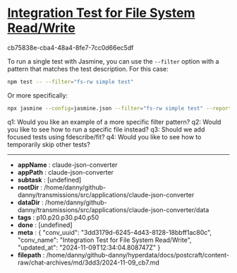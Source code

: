 # [Integration Test for File System Read/Write](https://claude.ai/chat/3dd3179d-6245-4d43-8128-18bbff1ac80c)

cb75838e-cba4-48a4-8fe7-7cc0d66ec5df

 To run a single test with Jasmine, you can use the `--filter` option with a pattern that matches the test description. For this case:

```bash
npm test -- --filter="fs-rw simple test"
```

Or more specifically:

```bash
npx jasmine --config=jasmine.json --filter="fs-rw simple test" --reporter=tests/helpers/reporter.js
```

q1: Would you like an example of a more specific filter pattern?
q2: Would you like to see how to run a specific file instead?
q3: Should we add focused tests using fdescribe/fit?
q4: Would you like to see how to temporarily skip other tests?

---

* **appName** : claude-json-converter
* **appPath** : claude-json-converter
* **subtask** : [undefined]
* **rootDir** : /home/danny/github-danny/transmissions/src/applications/claude-json-converter
* **dataDir** : /home/danny/github-danny/transmissions/src/applications/claude-json-converter/data
* **tags** : p10.p20.p30.p40.p50
* **done** : [undefined]
* **meta** : {
  "conv_uuid": "3dd3179d-6245-4d43-8128-18bbff1ac80c",
  "conv_name": "Integration Test for File System Read/Write",
  "updated_at": "2024-11-09T12:34:04.808747Z"
}
* **filepath** : /home/danny/github-danny/hyperdata/docs/postcraft/content-raw/chat-archives/md/3dd3/2024-11-09_cb7.md